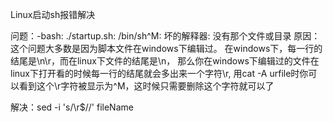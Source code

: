 Linux启动sh报错解决


问题：-bash: ./startup.sh: /bin/sh^M: 坏的解释器: 没有那个文件或目录
原因：这个问题大多数是因为脚本文件在windows下编辑过。
     在windows下，每一行的结尾是\n\r，而在linux下文件的结尾是\n，
     那么你在windows下编辑过的文件在linux下打开看的时候每一行的结尾就会多出来一个字符\r,
     用cat -A urfile时你可以看到这个\r字符被显示为^M，这时候只需要删除这个字符就可以了

解决：sed -i 's/\r$//' fileName
